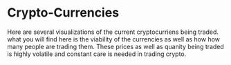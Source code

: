 # Crypto-Currencies
Here are several visualizations of the current cryptocurriens being traded. what you will find here is the viability of the currencies as well as how how many people are trading them. These prices as well as quanity being traded is highly volatile and constant care is needed in trading crypto.  

